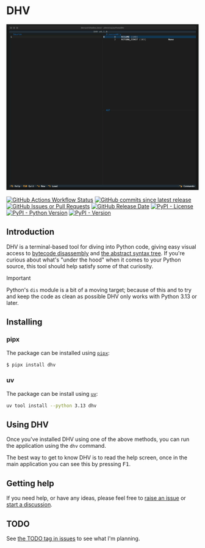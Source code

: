 # DHV

![DHV](https://raw.githubusercontent.com/davep/dhv/refs/heads/main/.images/dhv.gif)

[![GitHub Actions Workflow Status](https://img.shields.io/github/actions/workflow/status/davep/dhv/style-and-lint.yaml)](https://github.com/davep/dhv/actions)
[![GitHub commits since latest release](https://img.shields.io/github/commits-since/davep/dhv/latest)](https://github.com/davep/dhv/commits/main/)
[![GitHub Issues or Pull Requests](https://img.shields.io/github/issues/davep/dhv)](https://github.com/davep/dhv/issues)
[![GitHub Release Date](https://img.shields.io/github/release-date/davep/dhv)](https://github.com/davep/dhv/releases)
[![PyPI - License](https://img.shields.io/pypi/l/dhv)](https://github.com/davep/dhv/blob/main/LICENSE)
[![PyPI - Python Version](https://img.shields.io/pypi/pyversions/dhv)](https://github.com/davep/dhv/blob/main/pyproject.toml)
[![PyPI - Version](https://img.shields.io/pypi/v/dhv)](https://pypi.org/project/dhv/)

## Introduction

DHV is a terminal-based tool for diving into Python code, giving easy visual
access to [bytecode disassembly](https://docs.python.org/3/library/dis.html)
and [the abstract syntax tree](https://docs.python.org/3/library/ast.html).
If you're curious about what's "under the hood" when it comes to your Python
source, this tool should help satisfy some of that curiosity.

> [!IMPORTANT]
>
> Python's `dis` module is a bit of a moving target; because of this and to
> try and keep the code as clean as possible DHV only works with Python 3.13
> or later.

## Installing

### pipx

The package can be installed using [`pipx`](https://pypa.github.io/pipx/):

```sh
$ pipx install dhv
```

### uv

The package can be install using [`uv`](https://docs.astral.sh/uv/getting-started/installation/):

```sh
uv tool install --python 3.13 dhv
```

## Using DHV

Once you've installed DHV using one of the above methods, you can run the
application using the `dhv` command.

The best way to get to know DHV is to read the help screen, once in the main
application you can see this by pressing <kbd>F1</kbd>.

## Getting help

If you need help, or have any ideas, please feel free to [raise an
issue](https://github.com/davep/dhv/issues) or [start a
discussion](https://github.com/davep/dhv/discussions).

## TODO

See [the TODO tag in
issues](https://github.com/davep/dhv/issues?q=is%3Aissue+is%3Aopen+label%3ATODO)
to see what I'm planning.

[//]: # (README.md ends here)
